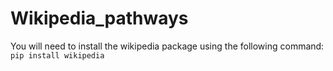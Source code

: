 # Wikipedia_pathways

You will need to install the wikipedia package using the following command:
`pip install wikipedia`